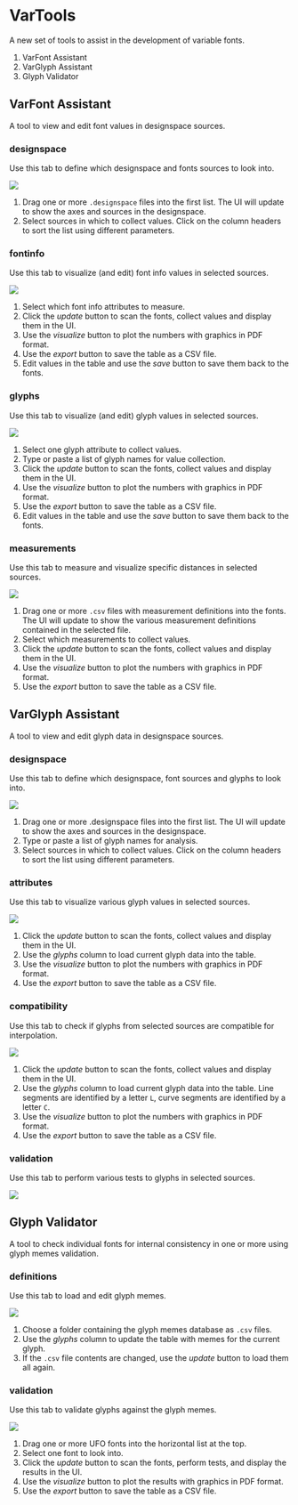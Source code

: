 VarTools
========

A new set of tools to assist in the development of variable fonts.

1. VarFont Assistant
2. VarGlyph Assistant
3. Glyph Validator


VarFont Assistant
-----------------

A tool to view and edit font values in designspace sources.

### designspace

Use this tab to define which designspace and fonts sources to look into.

![](_imgs/VarFontAssistant-1.png)

1. Drag one or more `.designspace` files into the first list. The UI will update to show the axes and sources in the designspace.
2. Select sources in which to collect values. Click on the column headers to sort the list using different parameters.

### fontinfo

Use this tab to visualize (and edit) font info values in selected sources.

![](_imgs/VarFontAssistant-2.png)

1. Select which font info attributes to measure.
2. Click the *update* button to scan the fonts, collect values and display them in the UI.
3. Use the *visualize* button to plot the numbers with graphics in PDF format.
4. Use the *export* button to save the table as a CSV file.
5. Edit values in the table and use the *save* button to save them back to the fonts.

### glyphs

Use this tab to visualize (and edit) glyph values in selected sources.

![](_imgs/VarFontAssistant-3.png)

1. Select one glyph attribute to collect values.
2. Type or paste a list of glyph names for value collection.
3. Click the *update* button to scan the fonts, collect values and display them in the UI.
4. Use the *visualize* button to plot the numbers with graphics in PDF format.
5. Use the *export* button to save the table as a CSV file.
6. Edit values in the table and use the *save* button to save them back to the fonts.

### measurements

Use this tab to measure and visualize specific distances in selected sources.

![](_imgs/VarFontAssistant-4.png)

1. Drag one or more `.csv` files with measurement definitions into the fonts. The UI will update to show the various measurement definitions contained in the selected file.
2. Select which measurements to collect values.
3. Click the *update* button to scan the fonts, collect values and display them in the UI.
4. Use the *visualize* button to plot the numbers with graphics in PDF format.
5. Use the *export* button to save the table as a CSV file.


VarGlyph Assistant
------------------

A tool to view and edit glyph data in designspace sources.

### designspace

Use this tab to define which designspace, font sources and glyphs to look into.

![](_imgs/VarGlyphAssistant-1.png)

1. Drag one or more .designspace files into the first list. The UI will update to show the axes and sources in the designspace.
2. Type or paste a list of glyph names for analysis.
3. Select sources in which to collect values. Click on the column headers to sort the list using different parameters.

### attributes

Use this tab to visualize various glyph values in selected sources.

![](_imgs/VarGlyphAssistant-2.png)

1. Click the *update* button to scan the fonts, collect values and display them in the UI.
2. Use the *glyphs* column to load current glyph data into the table.
3. Use the *visualize* button to plot the numbers with graphics in PDF format.
4. Use the *export* button to save the table as a CSV file.

### compatibility

Use this tab to check if glyphs from selected sources are compatible for interpolation.

![](_imgs/VarGlyphAssistant-3.png)

1. Click the *update* button to scan the fonts, collect values and display them in the UI.
2. Use the *glyphs* column to load current glyph data into the table. Line segments are identified by a letter `L`, curve segments are identified by a letter `C`.
3. Use the *visualize* button to plot the numbers with graphics in PDF format.
4. Use the *export* button to save the table as a CSV file.

### validation

Use this tab to perform various tests to glyphs in selected sources.

![](_imgs/VarGlyphAssistant-4.png)



Glyph Validator
---------------

A tool to check individual fonts for internal consistency in one or more using glyph memes validation.

### definitions

Use this tab to load and edit glyph memes.

![](_imgs/GlyphValidator-1.png)

1. Choose a folder containing the glyph memes database as `.csv` files.
2. Use the *glyphs* column to update the table with memes for the current glyph.
3. If the `.csv` file contents are changed, use the *update* button to load them all again.

### validation

Use this tab to validate glyphs against the glyph memes.

![](_imgs/GlyphValidator-2.png)

1. Drag one or more UFO fonts into the horizontal list at the top.
2. Select one font to look into.
3. Click the *update* button to scan the fonts, perform tests, and display the results in the UI.
4. Use the *visualize* button to plot the results with graphics in PDF format.
5. Use the *export* button to save the table as a CSV file.


